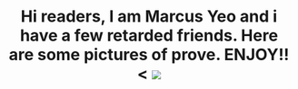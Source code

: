 <html>
  <head>
    <title>Self Introduction</title>
  </head>
  <body>
    <h1 style="text-align:center;">Hi readers, I am Marcus Yeo and i have a few retarded friends. Here are some pictures of prove. ENJOY!!<
      <img src="koksuan.jpg"><img src="chaorui.jpg>
  </body>
  
</html>
  
